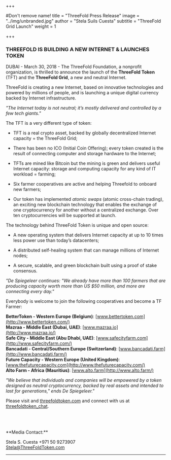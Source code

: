 +++

#Don't remove name!
title = "ThreeFold Press Release"
image = "../img/unbranded.jpg"
author = "Stela Suils Cuesta"
subtitle = "ThreeFold Grid Launch"
weight = 1

+++

### THREEFOLD IS BUILDING A NEW INTERNET & LAUNCHES TOKEN

DUBAI - March 30, 2018 - The ThreeFold Foundation, a nonprofit organization, is thrilled to announce the launch of the **ThreeFold Token** (TFT) and the **ThreeFold Grid**, a new and neutral Internet.

ThreeFold is creating a new Internet, based on innovative technologies and powered by millions of people, and is launching a unique digital currency backed by Internet infrastructure.

*"The Internet today is not neutral; it’s mostly delivered and controlled by a few tech giants."*

The TFT is a very different type of token:

* TFT is a real crypto asset, backed by globally decentralized Internet capacity = the ThreeFold Grid;

* There has been no ICO (Initial Coin Offering); every token created is the result of connecting computer and storage hardware to the Internet;

* TFTs are mined like Bitcoin but the mining is green and delivers useful Internet capacity: storage and computing capacity for any kind of IT workload = farming;

* Six farmer cooperatives are active and helping Threefold to onboard new farmers;

* Our token has implemented *atomic swaps* (atomic cross-chain trading), an exciting new blockchain technology that enables the exchange of one cryptocurrency for another without a centralized exchange. Over ten cryptocurrencies will be supported at launch.

The technology behind ThreeFold Token is unique and open source:

* A new operating system that delivers Internet capacity at up to 10 times less power use than today’s datacenters;

* A distributed self-healing system that can manage millions of Internet nodes;

* A secure, scalable, and green blockchain built using a proof of stake consensus.

*"De Spiegeleer continues: "We already have more than 100 farmers that are producing capacity worth more than US $50 million, and more are connecting every day."*

Everybody is welcome to join the following cooperatives and become a TF Farmer:

**BetterToken - Western Europe (Belgium)**: [www.bettertoken.com](http://www.bettertoken.com/)
<br>
**Mazraa - Middle East (Dubai, UAE)**: [www.mazraa.io](http://www.mazraa.io/)
<br>
**Safe City - Middle East (Abu Dhabi, UAE)**: [www.safecityfarm.com](http://www.safecityfarm.com/)
<br>
**Bancadati - Central/Southern Europe (Switzerland)**: [www.bancadati.farm](http://www.bancadati.farm/)
<br>
**Future Capacity - Western Europe (United Kingdom)**: [www.thefuturecapacity.com](http://www.thefuturecapacity.com/)
<br>
**Alto Farm - Africa (Mauritius)**: [www.alto.farm](http://www.alto.farm/)

*"We believe that individuals and companies will be empowered by a token designed as neutral cryptocurrency, backed by real assets and intended to last for generations," ends De Spiegeleer."*


Please visit and [threefoldtoken.com](https://threefoldtoken.com) and connect with us at [threefoldtoken_chat](https://t.me/threefoldtoken_chat).



<br>
<br>
<br>
**Media Contact:**

Stela S. Cuesta
+971 50 9273907  
[Stela@ThreeFoldToken.com](mailto:stela@threefoldtoken.com)

* * *
